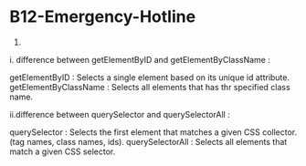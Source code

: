 # B12-Emergency-Hotline

1.
i. difference between getElementByID and getElementByClassName : 

getElementByID  : Selects a single element based on its unique id attribute.
getElementByClassName : Selects all elements that has thr specified class name.

ii.difference between querySelector and querySelectorAll :

querySelector : Selects the first element that matches a given CSS collector.(tag names, class names, ids).
querySelectorAll : Selects all elements that match a given CSS selector.

